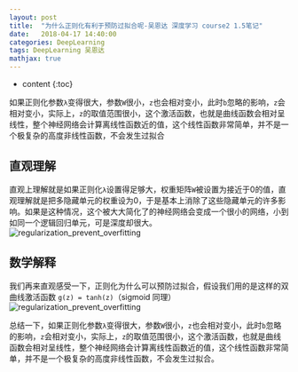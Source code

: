 ```yaml
---
layout: post
title:  "为什么正则化有利于预防过拟合呢-吴恩达 深度学习 course2 1.5笔记"
date:   2018-04-17 14:40:00
categories: DeepLearning
tags: DeepLearning 吴恩达
mathjax: true
---
```


* content
{:toc}

如果正则化参数`λ`变得很大，参数`W`很小，`z`也会相对变小，此时`b`忽略的影响，`z`会相对变小，实际上，`z`的取值范围很小，这个激活函数，也就是曲线函数会相对呈线性，整个神经网络会计算离线性函数近的值，这个线性函数非常简单，并不是一个极复杂的高度非线性函数，不会发生过拟合
<!--more-->



## 直观理解
直观上理解就是如果正则化`λ`设置得足够大，权重矩阵`W`被设置为接近于0的值，直观理解就是把多隐藏单元的权重设为0，于是基本上消除了这些隐藏单元的许多影响。如果是这种情况，这个被大大简化了的神经网络会变成一个很小的网络，小到如同一个逻辑回归单元，可是深度却很大。
![regularization_prevent_overfitting](http://p5ocy6pck.bkt.clouddn.com/regularization_prevent_overfitting0.png)


## 数学解释
我们再来直观感受一下，正则化为什么可以预防过拟合，假设我们用的是这样的双曲线激活函数
`g(z) = tanh(z)`（sigmoid 同理）
![regularization_prevent_overfitting](http://p5ocy6pck.bkt.clouddn.com/regularization_prevent_overfitting.png)

总结一下，如果正则化参数`λ`变得很大，参数`W`很小，`z`也会相对变小，此时`b`忽略的影响，`z`会相对变小，实际上，`z`的取值范围很小，这个激活函数，也就是曲线函数会相对呈线性，整个神经网络会计算离线性函数近的值，这个线性函数非常简单，并不是一个极复杂的高度非线性函数，不会发生过拟合。
